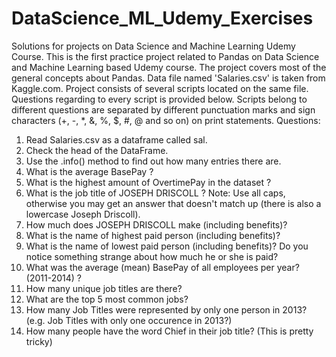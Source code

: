# DataScience_ML_Udemy_Exercises

Solutions for projects on Data Science and Machine Learning Udemy Course. This is the first practice project related to Pandas on Data Science and Machine Learning based Udemy course. The project covers most of the general concepts about Pandas. Data file named 'Salaries.csv' is taken from Kaggle.com. Project consists of several scripts located on the same file. Questions regarding to every script is provided below. Scripts belong to different questions are separated by different punctuation marks and sign characters (+, -, *, &, %, $, #, @ and so on) on print statements.
Questions:
1.	Read Salaries.csv as a dataframe called sal.
2.	Check the head of the DataFrame.
3.	Use the .info() method to find out how many entries there are.
4.	What is the average BasePay ?
5.	What is the highest amount of OvertimePay in the dataset ?
6.	What is the job title of JOSEPH DRISCOLL ? Note: Use all caps, otherwise you may get an answer that doesn't match up (there is also a lowercase Joseph Driscoll).
7.	How much does JOSEPH DRISCOLL make (including benefits)?
8.	What is the name of highest paid person (including benefits)?
9.	What is the name of lowest paid person (including benefits)? Do you notice something strange about how much he or she is paid?
10.	What was the average (mean) BasePay of all employees per year? (2011-2014) ?
11.	How many unique job titles are there?
12.	What are the top 5 most common jobs?
13.	How many Job Titles were represented by only one person in 2013? (e.g. Job Titles with only one occurence in 2013?)
14.	How many people have the word Chief in their job title? (This is pretty tricky)

